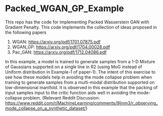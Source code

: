 # Packed_WGAN_GP_Example
This repo has the code for implementing Packed Wasserstein GAN with Gradient Penalty.
This code implements the collection of ideas proposed in the following papers
1. WGAN: https://arxiv.org/pdf/1701.07875.pdf
2. WGAN_GP: https://arxiv.org/pdf/1704.00028.pdf
3. Pac_GAN: https://arxiv.org/pdf/1712.04086.pdf

In this example, a model is trained to generate samples from a 1-D Mixture of Gaussians supported on a single line in R2 (using MoG instead of Uniform distribution in Example-1 of paper-1).
The intent of this exercise to see how these models help in avoiding the mode collapse problem when training to generate  samples from a multi-modal distribution supported on low-dimensional manifold.
It is observed in this example that the packing of input samples input to the critic function aids well in avoiding the mode-collapse problem.
(Relevant Reddit Discussion: https://www.reddit.com/r/MachineLearning/comments/9ljnm3/r_observing_mode_collapse_on_a_synthetic_dataset/)
